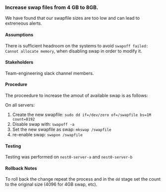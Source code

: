### Increase swap files from 4 GB to 8GB.
We have found that our swapfile sizes are too low and can lead to extreneous alerts.

#### Assumptions
There is sufficient headroom on the systems to avoid `swapoff failed: Cannot allocate memory`, when disabling swap in order to modify it.

#### Stakeholders
Team-engineering slack channel members.

#### Procedure
The proceedure to increase the amout of available swap is as follows:

On all servers:
1. Create the new swapfile: `sudo dd if=/dev/zero of=/swapfile bs=1M count=8192`
2. Disable swap with: `swapoff -a`
3. Set the new swapfile as swap: `mkswap /swapfile`
4. re-enable swap: `swapon /swapfile`

#### Testing
Testing was performed on `nest0-server-a` and `nest0-server-b`

#### Rollback Notes
To roll back the change repeat the process and in the `dd` stage set the count to the original size (4096 for 4GB swap, etc).
